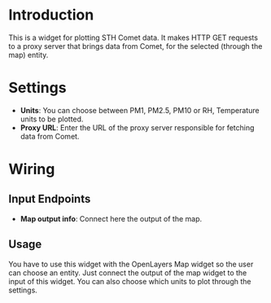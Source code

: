 # Introduction

This is a widget for plotting STH Comet data. It makes HTTP GET requests to a proxy server that brings data from Comet, for the selected (through the map) entity.

# Settings

- **Units**: You can choose between PM1, PM2.5, PM10 or RH, Temperature units to be plotted. 
- **Proxy URL**: Enter the URL of the proxy server responsible for fetching data from Comet. 

# Wiring

## Input Endpoints

- **Map output info**: Connect here the output of the map.

## Usage

You have to use this widget with the OpenLayers Map widget so the user can choose an entity. Just connect the output of the map widget to the input of this widget. You can also choose which units to plot through the settings.